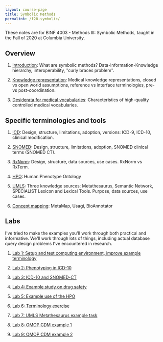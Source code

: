 ```yaml
---
layout: course-page
title: Symbolic Methods
permalink: /f20-symbolic/
---
```


These notes are for BINF 4003 - Methods III: Symbolic Methods, taught in the Fall of 2020 at Columbia University.

## Overview

1. [Introduction](introduction): What are symbolic methods? Data-Information-Knowledge hierarchy, interoperability, "curly braces problem".

2. [Knowledge representation](knowledge-representation): Medical knowledge representations, closed vs open world assumptions, reference vs interface terminologies, pre- vs post-coordination.

3. [Desiderata for medical vocabularies](desiderata): Characteristics of high-quality controlled medical vocabularies.

## Specific terminologies and tools

1. [ICD](icd): Design, structure, limitations, adoption, versions: ICD-9, ICD-10, clinical modification.

2. [SNOMED](snomed): Design, structure, limitations, adoption, SNOMED clinical terms (SNOMED CT).

3. [RxNorm](rxnorm): Design, structure, data sources, use cases. RxNorm vs RxTerm.

4. [HPO](hpo): Human Phenotype Ontology

5. [UMLS](umls): Three knowledge sources: Metathesaurus, Semantic Network, SPECIALIST Lexicon and Lexical Tools. Purpose, data sources, use cases.

6. [Concept mapping](concept-mapping): MetaMap, Usagi, BioAnnotator

## Labs

I've tried to make the examples you'll work through both practical and informative.
We'll work through lots of things, including actual database query design problems I've encountered in research.

1. [Lab 1: Setup and test computing environment, improve example terminology](lab1)

2. [Lab 2: Phenotyping in ICD-10](lab2)

3. [Lab 3: ICD-10 and SNOMED-CT](lab3)

4. [Lab 4: Example study on drug safety](lab4)

5. [Lab 5: Example use of the HPO](lab5)

6. [Lab 6: Terminology exercise](lab6)

7. [Lab 7: UMLS Metathesaurus example task](lab7)

8. [Lab 8: OMOP CDM example 1](lab8)

9. [Lab 9: OMOP CDM example 2](lab9)
